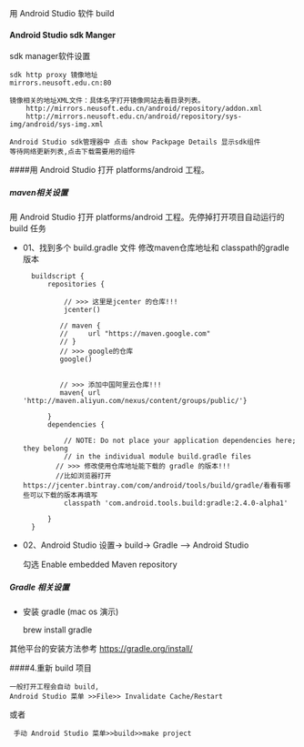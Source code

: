 
用 Android Studio  软件 build

#### Android Studio sdk Manger 

sdk manager软件设置
    
    
    sdk http proxy 镜像地址
    mirrors.neusoft.edu.cn:80
        
    镜像相关的地址XML文件：具体名字打开镜像网站去看目录列表。
        http://mirrors.neusoft.edu.cn/android/repository/addon.xml 
        http://mirrors.neusoft.edu.cn/android/repository/sys-img/android/sys-img.xml 

    Android Studio sdk管理器中 点击 show Packpage Details 显示sdk组件
    等待网络更新列表,点击下载需要用的组件 
    
####用 Android Studio 打开 platforms/android 工程。

##### maven相关设置

用 Android Studio 打开 platforms/android 工程。先停掉打开项目自动运行的 build 任务

+ 01、找到多个 build.gradle 文件 修改maven仓库地址和 classpath的gradle版本
     
        buildscript {
            repositories {
            
                // >>> 这里是jcenter 的仓库!!!
                jcenter()
                
               // maven {
               //     url "https://maven.google.com"
               // }
               // >>> google的仓库
               google()
               
               
               // >>> 添加中国阿里云仓库!!!
               maven{ url 'http://maven.aliyun.com/nexus/content/groups/public/'}
            
            }
            dependencies {
        
                // NOTE: Do not place your application dependencies here; they belong
                // in the individual module build.gradle files
              // >>> 修改使用仓库地址能下载的 gradle 的版本!!!
              //比如浏览器打开 https://jcenter.bintray.com/com/android/tools/build/gradle/看看有哪些可以下载的版本再填写
                classpath 'com.android.tools.build:gradle:2.4.0-alpha1'  
  
            }
        }


+ 02、Android Studio 设置-> build-> Gradle —> Android Studio
    
    勾选 Enable embedded Maven repository
    
##### Gradle 相关设置

+ 安装 gradle (mac os 演示)

    brew install gradle
    
其他平台的安装方法参考 https://gradle.org/install/


####4.重新 build 项目

    一般打开工程会自动 build,
    Android Studio 菜单 >>File>> Invalidate Cache/Restart
   
   或者
   
     手动 Android Studio 菜单>>build>>make project 
